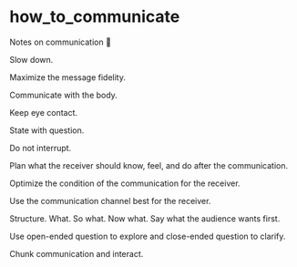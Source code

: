 # how_to_communicate

Notes on communication :lips:

Slow down.

Maximize the message fidelity.

Communicate with the body.

Keep eye contact.

State with question.

Do not interrupt.

Plan what the receiver should know, feel, and do after the communication.

Optimize the condition of the communication for the receiver.

Use the communication channel best for the receiver.

Structure. What. So what. Now what. Say what the audience wants first.

Use open-ended question to explore and close-ended question to clarify.

Chunk communication and interact.
